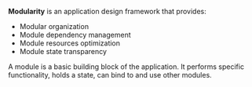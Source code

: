 **Modularity** is an application design framework that provides:
- Modular organization
- Module dependency management
- Module resources optimization
- Module state transparency

A module is a basic building block of the application. It performs specific functionality, holds a state, can bind to and use other modules. 
